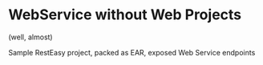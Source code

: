 # WebService without Web Projects
(well, almost)

Sample RestEasy project, packed as EAR, exposed Web Service endpoints
